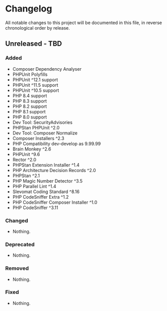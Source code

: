 # Changelog

All notable changes to this project will be documented in this file,
in reverse chronological order by release.

## Unreleased - TBD

### Added

- Composer Dependency Analyser
- PHPUnit Polyfills
- PHPUnit ^12.1 support
- PHPUnit ^11.5 support
- PHPUnit ^10.5 support
- PHP 8.4 support
- PHP 8.3 support
- PHP 8.2 support
- PHP 8.1 support
- PHP 8.0 support
- Dev Tool: SecurityAdvisories
- PHPStan PHPUnit ^2.0
- Dev Tool: Composer Normalize
- Composer Installers ^2.3
- PHP Compatibility dev-develop as 9.99.99
- Brain Monkey ^2.6
- PHPUnit ^9.6
- Rector ^2.0
- PHPStan Extension Installer ^1.4
- PHP Architecture Decision Records ^2.0
- PHPStan ^2.1
- PHP Magic Number Detector ^3.5
- PHP Parallel Lint ^1.4
- Slevomat Coding Standard ^8.16
- PHP CodeSniffer Extra ^1.2
- PHP CodeSniffer Composer Installer ^1.0
- PHP CodeSniffer ^3.11

### Changed

- Nothing.

### Deprecated

- Nothing.

### Removed

- Nothing.

### Fixed

- Nothing.
